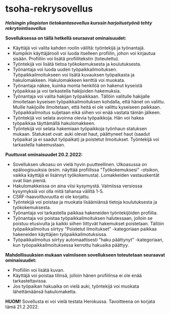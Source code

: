 # tsoha-rekrysovellus
_**Helsingin yliopiston tietokantasovellus kurssin harjoitustyönä tehty rekrytointisovellus**_

**Sovelluksessa on tällä hetkellä seuraavat ominaisuudet:**

- Käyttäjä voi valita kahden roolin väliltä: työntekijä ja työnantajä.
- Kumpikin käyttäjärooli voi luoda itselleen profiilin, johon voi kirjautua sisään. Profiiliin voi lisätä profiilitekstin (toteutettu).
- Työntekijä voi lisätä tietoa työkokemuksesta ja koulutuksesta. 
- Työnantaja voi luoda uuden työpaikkailmoituksen. Työpaikkailmoitukseen voi lisätä kuvauksen työpaikasta ja hakulomakkeen. Hakulomakkeen kenttiä voi muokata.
- Työnantaja näkee, kuinka monta henkilöä on hakenut kyseistä työpaikkaa ja voi tarkastella hakijoiden hakemuksia.
- Työnantaja voi valita hakijan työpaikkaan. Tällöin valitulle hakijalle ilmoitetaan kyseisen työpaikkailmoituksen kohdalla, että hänet on valittu. Muille hakijoille ilmoitetaan, että heitä ei ole valittu kyseiseen paikkaan. Työpaikkailmoitus suljetaan eikä siihen voi enää vastata tämän jälkeen.
- Työntekijä voi selata avoinna olevia työpaikkoja. Hän voi hakea työpaikkaa täyttämällä hakulomakkeen.
- Työntekijä voi selata hakemiaan työpaikkoja työnhaun statuksen mukaan. Statukset ovat: auki olevat haut, päättyneet haut (saadut työpaikat ja ei saadut työpaikat) ja poistetut ilmoitukset. Työntekijä voi tarkastella hakemustaan.

**Puuttuvat ominaisuudet 20.2.2022:**

- Sovelluksen ulkoasu on vielä hyvin puutteellinen. Ulkoasussa on epäloogisuuksia (esim. näyttää profiilissa "Työkokemuksesi" -otsikon, vaikka käyttäjä ei lisännyt työkokemusta). Lomakkeiden vastauskentät ovat liian pieniä.
- Hakulomakkeissa on aina viisi kysymystä. Valmiissa versiossa kysymyksiä voi olla mitä tahansa väliltä 1-5.
- CSRF-haavoittuvuutta ei ole korjattu.
- Työntekijä voi poistaa ja muokata lisäämiänsä tietoja koulutuksesta ja työkokemuksesta.
- Työnantaja voi tarkastella paikkaa hakeneiden työntekijöiden profiilia.
- Työnantaja voi poistaa työpaikkailmoituksen halutessaan, jolloin se poistuu etusivulta ja kaikki siihen liittyvät hakemukset poistetaan. Tällöin työpaikkailmoitus siirtyy "Poistetut ilmoitukset" -kategoriaan paikkaa hakeneiden käyttäjien työpaikkailmotuksissa.
- Työpaikkailmoitus siirtyy automaattisesti "haku päättynyt" -kategoriaan, kun työopaikkailmoituksessa kerrottu hakuaika päättyy.

**Mahdollisuuksien mukaan valmiiseen sovellukseen toteutetaan seuraavat ominaisuudet:**

- Profiiliin voi lisätä kuvan.
- Käyttäjä voi poistaa tilinsä, jolloin hänen profiilinsa ei ole enää tarkasteltavissa. 
- Jos työpaikan hakuaika on vielä auki, työntekijä voi muokata lähettämäänsä hakulomaketta.

**HUOM!** Sovellusta ei voi vielä testata Herokussa. Tavoitteena on korjata tämä 21.2.2022.
